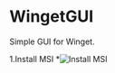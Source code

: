 ﻿# WingetGUI

Simple GUI for Winget.

1.Install MSI 
*![Install MSI](https://user-images.githubusercontent.com/43472567/173561782-4e093bdd-c067-4a11-9ff7-fac374cc191b.png)

